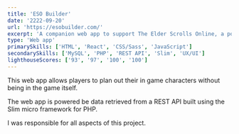 ```yaml
---
title: 'ESO Builder'
date: '2222-09-20'
url: 'https://esobuilder.com/'
excerpt: 'A companion web app to support The Elder Scrolls Online, a popular massively multiplayer online roleplaying game.'
type: 'Web app'
primarySkills: ['HTML', 'React', 'CSS/Sass', 'JavaScript']
secondarySkills: ['MySQL', 'PHP', 'REST API', 'Slim', 'UX/UI']
lighthouseScores: ['93', '97', '100', '100']
---
```


This web app allows players to plan out their in game characters without being in the game itself.

The web app is powered be data retrieved from a REST API built using the Slim micro framework for PHP.

I was responsible for all aspects of this project.
